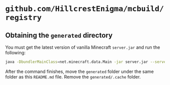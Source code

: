 # `github.com/HillcrestEnigma/mcbuild/registry`

## Obtaining the `generated` directory

You must get the latest version of vanilla Minecraft `server.jar` and run the following:

```bash
java -DbundlerMainClass=net.minecraft.data.Main -jar server.jar --server --reports
```

After the command finishes, move the `generated` folder under the same folder as this `README.md` file.
Remove the `generated/.cache` folder.